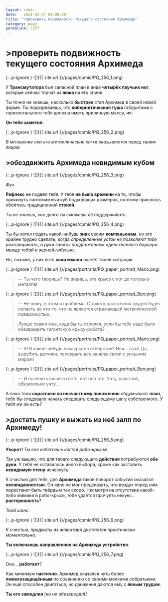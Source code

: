 ```yaml
---
layout: comic
date:   2021-02-27 00:00:00 
title: ">проверить подвижность текущего состояния Архимеда"
category: page
permalink: /257
---
```

# >проверить подвижность текущего состояния Архимеда

{: .p-ignore }
![]({{ site.url }}/pages/comic/PQ_256_1.png)

У <strong>Трансмутатора </strong>был запасной план в виде <strong>четырёх паучьих ног</strong>, которые сейчас торчат из <strong>люка </strong>на его спине. 

Ты точно не знаешь, насколько <strong>быстрее </strong>стал Архимед в своей новой форме. Ты подозреваешь, что <strong>кибернетическая туша</strong> габаритами с горизонтального тебя должна иметь приличную массу, <strong>чт-</strong>

<strong>Он тебя заметил.</strong>

{: .p-ignore }
![]({{ site.url }}/pages/comic/PQ_256_2.png)

<em>В мгновение ока его металлические когти оказываются перед твоим лицом.</em>

## >обездвижить Архимеда невидимым кубом

{: .p-ignore }
![]({{ site.url }}/pages/comic/PQ_256_3.png)

<em>Фух.</em>

<strong>Рефлекс </strong>не подвёл тебя. У тебя <strong>не было времени</strong> на то, чтобы прикинуть пантомимный куб подходящих размеров, поэтому пришлось обойтись традиционной <strong>стеной</strong>.

<em>Ты не знаешь, как долго ты сможешь её поддерживать.</em>

{: .p-ignore }
![]({{ site.url }}/pages/comic/PQ_256_4.png)

Ты бы хотел подать какой-нибудь <strong>знак </strong>своим <strong>компаньонам</strong>, но это крайне трудно сделать, когда <em>определённые устои не позволяют тебе разговаривать, а руки заняты поддержанием единственного барьера между тобой и верной гибелью</em>.

Но, похоже, у них есть <strong>свои мысли</strong> насчёт твоей ситуации.

{: .p-ignore }
![]({{ site.url }}/pages/portraits/PQ_paper_portrait_Mario.png)

<blockquote>— Ты чего творишь? Не видишь, эта крыса с ног до головы в металле!</blockquote>

{: .p-ignore }
![]({{ site.url }}/pages/portraits/PQ_paper_portrait_Ben.png)

<blockquote>— Не вижу, в этом и проблема. С такого расстояния трудно будет попасть во что-то, что не является отражающей металлической поверхностью.</blockquote>

<blockquote>Лучше скажи мне, куда бы ты стрелял, если бы тебе надо было обезвредить гигантскую крысу-робота?</blockquote>

{: .p-ignore }
![]({{ site.url }}/pages/portraits/PQ_paper_portrait_Mario.png)

<blockquote>— А! В какое-нибудь незакрытое отверстие? Или… глаз! Да, вырубить датчики, перекрыть все каналы связи с внешним миром!</blockquote>

{: .p-ignore }
![]({{ site.url }}/pages/portraits/PQ_paper_portrait_Ben.png)

<blockquote>— И ослепить нашего гостя, вот оно что. Учту, ушастый, обязательно учту…</blockquote>

А пока твои <strong>соратники по несчастному положению</strong> обдумывают <strong>план</strong>, тебе бы следовало начать следовать следующему шагу собственного. <em>У тебя же он есть?</em>

## >достать пушку и выжать из неё залп по Архимеду!

{: .p-ignore }
![]({{ site.url }}/pages/comic/PQ_256_5.png)

<strong>Уворот!</strong> <em>Ты еле избегаешь когтей робо-крысы!</em>

Так уж вышло, что для твоего следующего <strong>действия </strong>потребуются <strong>обе руки</strong>. У тебя не оставалось иного выбора, кроме как заставить <strong>невидимую стену</strong> исчезнуть.

К счастью для тебя, для <strong>Архимеда </strong>такой поворот событий оказался <strong>неожиданностью</strong>. Он явно не мог предсказать, что воздух перед ним перестанет быть твёрдым так скоро. Несмотря на отсутствие какой-либо мимики в робо-крысе, тебе удаётся прочуять некую... <strong>растерянность</strong>?

<em>Твой шанс.</em>

{: .p-ignore }
![]({{ site.url }}/pages/comic/PQ_256_6.png)

<em>К счастью, предметы из инвентаря достаются практически моментально.</em>

<strong>Ты включаешь направленное на Архимеда устройство.</strong>

{: .p-ignore }
![]({{ site.url }}/pages/comic/PQ_256_7.png)

Оно… <strong>работает</strong>?

Как минимум <strong>частично</strong>. Архимед оказался чуть более <strong>помехозащищённым </strong>по сравнению со своими мелкими собратьями. Он ещё способен двигаться, но движения даются ему с <strong>явным трудом</strong>.

<strong>Ты его замедлил </strong>(<em>но не обезвредил</em>)<strong>!</strong>
